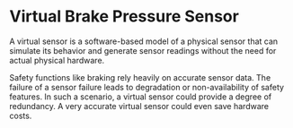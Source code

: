 # Virtual Brake Pressure Sensor

A virtual sensor is a software-based model of a physical sensor that can simulate its behavior and generate sensor readings without the need for actual physical hardware.

Safety functions like braking rely heavily on accurate sensor data. The failure of a sensor failure leads to degradation or non-availability of safety features. In such a scenario, a virtual sensor could provide a degree of redundancy. A very accurate virtual sensor could even save hardware costs.


